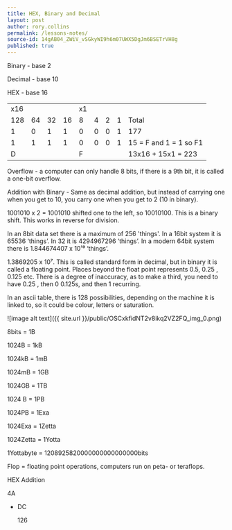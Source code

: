 ```yaml
---
title: HEX, Binary and Decimal
layout: post
author: rory.collins
permalink: /lessons-notes/
source-id: 14gAB04_ZWiV_vSGkyWI9h6m07UWX5DgJm6BSETrVH8g
published: true
---
```

Binary - base 2

Decimal - base 10

HEX - base 16

<table>
  <tr>
    <td>x16</td>
    <td></td>
    <td></td>
    <td></td>
    <td>x1</td>
    <td></td>
    <td></td>
    <td></td>
    <td></td>
  </tr>
  <tr>
    <td>128</td>
    <td>64</td>
    <td>32</td>
    <td>16</td>
    <td>8</td>
    <td>4</td>
    <td>2</td>
    <td>1</td>
    <td>Total</td>
  </tr>
  <tr>
    <td>1</td>
    <td>0</td>
    <td>1</td>
    <td>1</td>
    <td>0</td>
    <td>0</td>
    <td>0</td>
    <td>1</td>
    <td>177</td>
  </tr>
  <tr>
    <td>1</td>
    <td>1</td>
    <td>1</td>
    <td>1</td>
    <td>0</td>
    <td>0</td>
    <td>0</td>
    <td>1</td>
    <td>15 = F  and 1 = 1 so F1</td>
  </tr>
  <tr>
    <td>D</td>
    <td></td>
    <td></td>
    <td></td>
    <td>F</td>
    <td></td>
    <td></td>
    <td></td>
    <td>13x16 +  15x1 = 223</td>
  </tr>
</table>


Overflow - a computer can only handle 8 bits, if there is a 9th bit, it is called a one-bit overflow.

Addition with Binary - Same as decimal addition, but instead of carrying one when you get to 10, you carry one when you get to 2 (10 in binary).

1001010 x 2 = 1001010 shifted one to the left, so 10010100. This is a binary shift. This works in reverse for division.

In an 8bit data set there is a maximum of 256 'things'.  In a 16bit system it is 65536 ‘things’. In 32 it is 4294967296 ‘things’. In a modern 64bit system there is 1.844674407 x 10¹⁹ ‘things’.

1.3869205 x 10⁷. This is called standard form in decimal, but in binary it is called a floating point. Places beyond the float point represents 0.5, 0.25 , 0.125 etc. There is a degree of inaccuracy, as to make a third, you need to have 0.25 , then 0 0.125s, and then 1 recurring.  

In an ascii table, there is 128 possibilities, depending on the machine it is linked to, so it could be colour, letters or saturation.

![image alt text]({{ site.url }}/public/OSCxkfidNT2v8ikq2VZ2FQ_img_0.png)

8bits = 1B

1024B = 1kB

1024kB = 1mB

1024mB = 1GB

1024GB = 1TB

1024 B = 1PB

1024PB = 1Exa

1024Exa = 1Zetta

1024Zetta = 1Yotta

1Yottabyte = 1208925820000000000000000bits

Flop = floating point operations, computers run on peta- or teraflops.

HEX Addition

4A

* DC

	126

